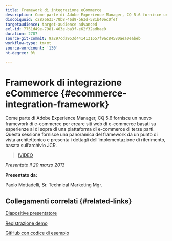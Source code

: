 ```yaml
---
title: Framework di integrazione eCommerce
description: Come parte di Adobe Experience Manager, CQ 5.6 fornisce un nuovo Framework Commerce per creare siti web di e-commerce basati su esperienze al di sopra di una piattaforma di e-commerce di terze parti. Questa sessione fornisce una panoramica del framework da un punto di vista architettonico e presenta alcuni dettagli dell’implementazione di riferimento, basata sull’archivio JCR.
discoiquuid: c2876633-70b8-46d9-b63d-581b40ec0fef
targetaudience: target-audience advanced
exl-id: 7751d49e-7981-463e-ba3f-e62f32adbae0
duration: 2787
source-git-commit: 9a297cda953d4414131657f9ac84580aea0eabeb
workflow-type: tm+mt
source-wordcount: '130'
ht-degree: 0%

---
```


# Framework di integrazione eCommerce {#ecommerce-integration-framework}

Come parte di Adobe Experience Manager, CQ 5.6 fornisce un nuovo framework di e-commerce per creare siti web di e-commerce basati su esperienze al di sopra di una piattaforma di e-commerce di terze parti. Questa sessione fornisce una panoramica del framework da un punto di vista architettonico e presenta i dettagli dell’implementazione di riferimento, basata sull’archivio JCR.

>[!VIDEO](https://video.tv.adobe.com/v/19577/?quality=9)

*Presentato il 20 marzo 2013*

**Presentato da:**

Paolo Mottadelli, Sr. Technical Marketing Mgr.

## Collegamenti correlati {#related-links}

[Diapositive presentatore](https://www.slideshare.net/paolomoz/aem-cq-ecommerce-framework)

[Registrazione demo](https://vimeo.com/62251523)

[GitHub con codice di esempio](https://github.com/paolomoz/cq-commerce-impl-sample)
